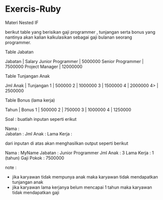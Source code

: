 # Exercis-Ruby 


Materi Nested IF
 
berikut table yang berisikan gaji programmer , tunjangan serta bonus yang nantinya
akan kalian kalkulasikan sebagai gaji bulanan seorang programmer.

Table Jabatan

Jabatan           | Salary
Junior Programmer | 5000000 
Senior Programmer | 7500000
Project Manager   | 12000000

Table Tunjangan Anak

Jml Anak  | Tunjangan
1         | 500000
2         | 1000000
3         | 1500000
4         | 2000000
4>        | 2500000

Table Bonus (lama kerja)

Tahun | Bonus
1     | 500000
2     | 750000
3     | 1000000
4     | 1250000


Soal :
buatlah inputan seperti erikut

Nama        :  
Jabatan     :
Jml Anak    :
Lama Kerja  :

dari inputan di atas akan menghasilkan output seperti berikut

Nama        : MyName
Jabatan     : Junior Programmer
Jml Anak    : 3
Lama Kerja  : 1 (tahun)
Gaji Pokok  : 7500000

note : 
- jika karyawan tidak mempunya anak maka karyawan tidak mendapatkan tunjangan anak
- jika karyawan lama kerjanya belum mencapai 1 tahun maka karyawan tidak mendapatkan gaji


